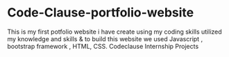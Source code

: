 # Code-Clause-portfolio-website
This is my first potfolio website i have create using my coding skills utilized my knowledge and skills &amp; to build this website we used Javascript , bootstrap framework , HTML, CSS. Codeclause Internship Projects
